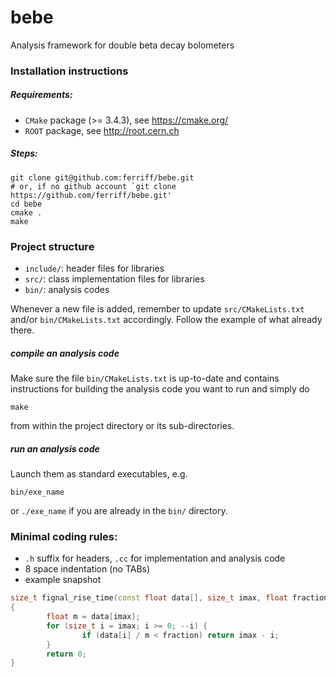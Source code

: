 # bebe

Analysis framework for double beta decay bolometers

### Installation instructions

##### Requirements:
   * `CMake` package (>= 3.4.3), see https://cmake.org/
   * `ROOT` package, see http://root.cern.ch

##### Steps:

```
git clone git@github.com:ferriff/bebe.git
# or, if no github account `git clone https://github.com/ferriff/bebe.git'
cd bebe
cmake .
make
```

### Project structure

   * `include/`: header files for libraries
   * `src/`: class implementation files for libraries
   * `bin/`: analysis codes

Whenever a new file is added, remember to update `src/CMakeLists.txt`
and/or `bin/CMakeLists.txt` accordingly. Follow the example of what
already there.


##### compile an analysis code

Make sure the file `bin/CMakeLists.txt` is up-to-date and contains
instructions for building the analysis code you want to run and simply do
```
make
```
from within the project directory or its sub-directories.

##### run an analysis code

Launch them as standard executables, e.g.
```
bin/exe_name
```
or `./exe_name` if you are already in the `bin/` directory.


### Minimal coding rules:
   * `.h` suffix for headers, `.cc` for implementation and analysis code
   * 8 space indentation (no TABs)
   * example snapshot
```C++
size_t fignal_rise_time(const float data[], size_t imax, float fraction)
{
        float m = data[imax];
        for (size_t i = imax; i >= 0; --i) {
                if (data[i] / m < fraction) return imax - i;
        }
        return 0;
}
```
